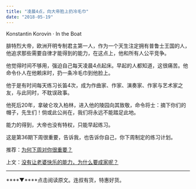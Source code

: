 ```yaml
---
title: "凌晨4点，向大帝脸上扔冷毛巾"
date: "2018-05-19"
---
```


Konstantin Korovin · In the Boat

腓特烈大帝，欧洲开明专制君主第一人，作为一个天生注定拥有普鲁士王国的人，他追求那些需要自律才能得到的能力，在这点上，他和所有人公平竞争。

他觉得时间不够用，强迫自己每天凌晨4点起床。早起的人都知道，这很痛苦。他命令仆人在他赖床时，扔一条冷毛巾到他脸上。

他于是有时间每天练习长笛4次，成为作曲家、作家、演奏家、作家与艺术家之友，与此同时，不耽误政事。

他死后20年，拿破仑攻入柏林，进入他的陵园向其致敬，命令将士：摘下你们的帽子，先生们！倘或此公尚在，我们将永远不能踏足此地。

能力的得到，大帝也没有特权，只能早起练习。

这是第36期下周很重要，告诉我，也告诉你自己，你下周制定的练习计划。

推荐：[为何下周对你很重要？](http://mp.weixin.qq.com/s?__biz=MjM5NDU0Mjk2MQ==&mid=2651623372&idx=1&sn=0a27ce920b04dc61f7bc27535cc59c02&chksm=bd7e0bd28a0982c4659ee1bec241d50bcdbb6403dba56ad79902a1b00fc1b160e7acd02584f2&scene=21#wechat_redirect)

上文：[没有让老婆快乐的能力，为什么要成家呢？](http://mp.weixin.qq.com/s?__biz=MjM5NDU0Mjk2MQ==&mid=2651627756&idx=1&sn=d83c85a0c25858feba5fc0ec8ae5e56f&chksm=bd7e24f28a09ade48704e0d332e023b3d2b1cbb7e0681c72fb78e91994885c176726f7a30523&scene=21#wechat_redirect)

* * *

****▼****点击阅读原文。连叔有货，特惠好货。

